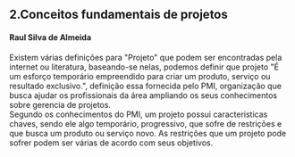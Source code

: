 ## 2.Conceitos fundamentais de projetos
#### Raul Silva de Almeida

Existem várias definições para "Projeto" que podem ser encontradas pela internet ou literatura, baseando-se nelas, podemos definir que projeto "É um esforço temporário empreendido para criar um produto, serviço ou resultado exclusivo.", definição essa fornecida pelo PMI, organização que busca ajudar os profissionais da área ampliando os seus conhecimentos sobre gerencia de projetos.<br>
Segundo os conhecimentos do PMI, um projeto possui caracteristicas chaves, sendo ele algo temporário, progressivo, que sofre de restrições e que busca um produto ou serviço novo. As restrições que um projeto pode sofrer podem ser várias de acordo com seus objetivos.
